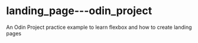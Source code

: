 # landing_page---odin_project
An Odin Project practice example to learn flexbox and how to create landing pages
